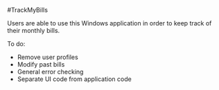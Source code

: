 #TrackMyBills

Users are able to use this Windows application in order to keep track of their monthly bills.

To do:
- Remove user profiles
- Modify past bills
- General error checking
- Separate UI code from application code
